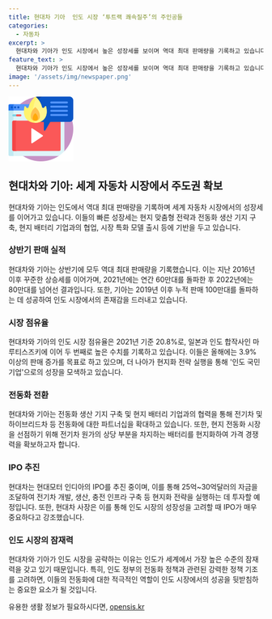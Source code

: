 ```yaml
---
title: 현대차 기아  인도 시장 ‘투트랙 쾌속질주’의 주인공들
categories:
  - 자동차
excerpt: >
  현대차와 기아가 인도 시장에서 높은 성장세를 보이며 역대 최대 판매량을 기록하고 있습니다. 현지 맞춤형 전략과 현지 배터리 기업과의 협업, 전동화 생산 기지 구축 등을 통해 빅3 대열에 합류한 데 이어, IPO를 통해 4조원을 조달해 성장에 박차를 가하고 있습니다. 현지 점유율과 생산규모를 확대하며 인도 국민기업으로 자리매김할 계획이며, 전동화에 적극적으로 나서고 있습니다. 이는 인도의 높은 성장 잠재력과 전동화 정책 등과 부합하는 전략이며, 이러한 성장세를 반영하여 IPO를 통해 자금을 확보할 예정입니다.
feature_text: >
  현대차와 기아가 인도 시장에서 높은 성장세를 보이며 역대 최대 판매량을 기록하고 있습니다. 현지 맞춤형 전략과 현지 배터리 기업과의 협업, 전동화 생산 기지 구축 등을 통해 빅3 대열에 합류한 데 이어, IPO를 통해 4조원을 조달해 성장에 박차를 가하고 있습니다. 현지 점유율과 생산규모를 확대하며 인도 국민기업으로 자리매김할 계획이며, 전동화에 적극적으로 나서고 있습니다. 이는 인도의 높은 성장 잠재력과 전동화 정책 등과 부합하는 전략이며, 이러한 성장세를 반영하여 IPO를 통해 자금을 확보할 예정입니다.
image: '/assets/img/newspaper.png'
---
```


<p><img src="/assets/img/news.png" alt="rentncar 속보" /></p>

<h2 data-ke-size="size26">현대차와 기아: 세계 자동차 시장에서 주도권 확보</h2>

<p data-ke-size="size16">현대차와 기아는 인도에서 역대 최대 판매량을 기록하며 세계 자동차 시장에서의 성장세를 이어가고 있습니다. 이들의 빠른 성장세는 현지 맞춤형 전략과 전동화 생산 기지 구축, 현지 배터리 기업과의 협업, 시장 특화 모델 출시 등에 기반을 두고 있습니다.</p>

<h3>상반기 판매 실적</h3>

<p data-ke-size="size16">현대차와 기아는 상반기에 모두 역대 최대 판매량을 기록했습니다. 이는 지난 2016년 이후 꾸준한 상승세를 이어가며, 2021년에는 연간 60만대를 돌파한 후 2022년에는 80만대를 넘어선 결과입니다. 또한, 기아는 2019년 이후 누적 판매 100만대를 돌파하는 데 성공하여 인도 시장에서의 존재감을 드러내고 있습니다.</p>

<h3>시장 점유율</h3>

<p data-ke-size="size16">현대차와 기아의 인도 시장 점유율은 2021년 기준 20.8%로, 일본과 인도 합작사인 마루티스즈키에 이어 두 번째로 높은 수치를 기록하고 있습니다. 이들은 올해에는 3.9% 이상의 판매 증가를 목표로 하고 있으며, 더 나아가 현지화 전략 실행을 통해 '인도 국민기업'으로의 성장을 모색하고 있습니다.</p>

<h3>전동화 전환</h3>

<p data-ke-size="size16">현대차와 기아는 전동화 생산 기지 구축 및 현지 배터리 기업과의 협력을 통해 전기차 및 하이브리드차 등 전동화에 대한 파트너십을 확대하고 있습니다. 또한, 현지 전동화 시장을 선점하기 위해 전기차 원가의 상당 부분을 차지하는 배터리를 현지화하여 가격 경쟁력을 확보하고자 합니다.</p>

<h3>IPO 추진</h3>

<p data-ke-size="size16">현대차는 현대모터 인디아의 IPO를 추진 중이며, 이를 통해 25억~30억달러의 자금을 조달하여 전기차 개발, 생산, 충전 인프라 구축 등 현지화 전략을 실행하는 데 투자할 예정입니다. 또한, 현대차 사장은 이를 통해 인도 시장의 성장성을 고려할 때 IPO가 매우 중요하다고 강조했습니다.</p>

<h3>인도 시장의 잠재력</h3>

<p data-ke-size="size16">현대차와 기아가 인도 시장을 공략하는 이유는 인도가 세계에서 가장 높은 수준의 잠재력을 갖고 있기 때문입니다. 특히, 인도 정부의 전동화 정책과 관련된 강력한 정책 기조를 고려하면, 이들의 전동화에 대한 적극적인 역할이 인도 시장에서의 성공을 뒷받침하는 중요한 요소가 될 것입니다.</p>
유용한 생활 정보가 필요하시다면, <a href="https://opensis.kr" rel="dofollow">opensis.kr</a>


